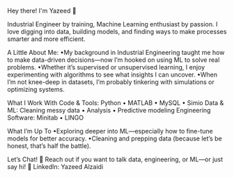 Hey there! I'm Yazeed 👋

Industrial Engineer by training, Machine Learning enthusiast by passion. I love digging into data, building models, and finding ways to make processes smarter and more efficient.

A Little About Me:
•My background in Industrial Engineering taught me how to make data-driven decisions—now I’m hooked on using ML to solve real problems.
•Whether it’s supervised or unsupervised learning, I enjoy experimenting with algorithms to see what insights I can uncover.
•When I’m not knee-deep in datasets, I’m probably tinkering with simulations or optimizing systems.

What I Work With
Code & Tools: Python • MATLAB • MySQL • Simio
Data & ML: Cleaning messy data • Analysis • Predictive modeling
Engineering Software: Minitab • LINGO

What I’m Up To
•Exploring deeper into ML—especially how to fine-tune models for better accuracy.
•Cleaning and prepping data (because let’s be honest, that’s half the battle).

Let’s Chat!
📩 Reach out if you want to talk data, engineering, or ML—or just say hi!
🔗 LinkedIn: Yazeed Alzaidi
